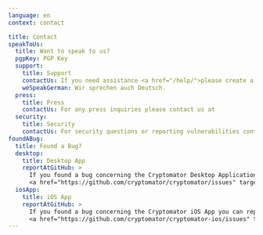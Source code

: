 ```yaml
---
language: en
context: contact

title: Contact
speakToUs:
  title: Want to speak to us?
  pgpKey: PGP Key
  support:
    title: Support
    contactUs: If you need assistance <a href="/help/">please create a support ticket</a>. If you'd like to send us a PGP-encrypted message contact us at
    weSpeakGerman: Wir sprechen auch Deutsch.
  press:
    title: Press
    contactUs: For any press inquiries please contact us at
  security:
    title: Security
    contactUs: For security questions or reporting vulnerabilities contact us at
foundABug:
  title: Found a Bug?
  desktop:
    title: Desktop App
    reportAtGitHub: >
      If you found a bug concerning the Cryptomator Desktop Application you can report an issue on the
      <a href="https://github.com/cryptomator/cryptomator/issues" target="_blank">Cryptomator issues list</a>.
  iosApp:
    title: iOS App
    reportAtGitHub: >
      If you found a bug concerning the Cryptomator iOS App you can report an issue on the
      <a href="https://github.com/cryptomator/cryptomator-ios/issues" target="_blank">Cryptomator for iOS issues list</a>.
---
```

